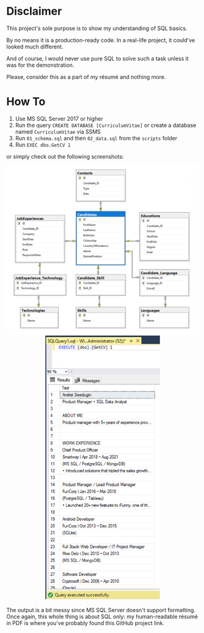 # Disclaimer
This project's sole purpose is to show my understanding of SQL basics.

By no means it is a production-ready code. In a real-life project, it could've looked much different.

And of course, I would never use pure SQL to solve such a task unless it was for the demonstration.

Please, consider this as a part of my résumé and nothing more.

# How To
1. Use MS SQL Server 2017 or higher
2. Run the query `CREATE DATABASE [CurriculumVitae]` or create a database named `CurriculumVitae` via SSMS
3. Run `01_schema.sql` and then `02_data.sql` from the `scripts` folder
4. Run `EXEC dbo.GetCV 1`

or simply check out the following screenshots:

<div align="center">
<img src="https://raw.githubusercontent.com/Smileek/cv-code/main/screenshots/db_diagram.png" alt="diagram" width="800"/>
<img src="https://raw.githubusercontent.com/Smileek/cv-code/main/screenshots/output.png" alt="output" width="300"/>
</div>

<br>
The output is a bit messy since MS SQL Server doesn't support formatting. Once again, this whole thing is about SQL only: my human-readable résumé in PDF is where you've probably found this GitHub project link.
